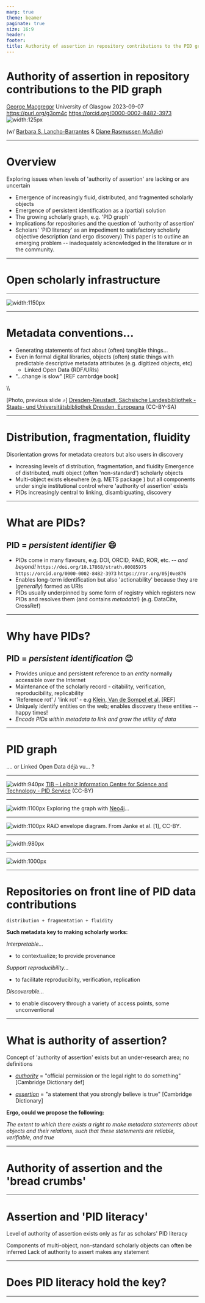 ```yaml
---
marp: true
theme: beamer
paginate: true
size: 16:9
header: 
footer: 
title: Authority of assertion in repository contributions to the PID graph
---
```

# Authority of assertion in repository contributions to the PID graph


[George Macgregor](https://purl.org/g3om4c)
University of Glasgow
2023-09-07
https://purl.org/g3om4c
https://orcid.org/0000-0002-8482-3973
![width:125px](by-sa.png)

(w/ [Barbara S. Lancho-Barrantes](https://orcid.org/0000-0001-9994-8886) & [Diane Rasmussen McAdie](https://orcid.org/0000-0003-1275-7054))

---

# Overview
Exploring issues when levels of 'authority of assertion' are lacking or are uncertain

- Emergence of increasingly fluid, distributed, and fragmented scholarly objects
- Emergence of persistent identification as a (partial) solution
- The growing scholarly graph, e.g. 'PID graph'
- Implications for repositories and the question of 'authority of assertion'
- Scholars' 'PID literacy' as an impediment to satisfactory scholarly objective description (and ergo discovery)
This paper is to outline an emerging problem -- inadequately acknowledged in the literature or in the community.

---

# Open scholarly infrastructure


---
![width:1150px](Dresden-Neustadt.jpeg)



---
# Metadata conventions...

- Generating statements of fact about (often) tangible things...
- Even in formal digital libraries, objects (often) static things with predictable descriptive metadata attributes (e.g. digitized objects, etc)
	- Linked Open Data (RDF/URIs)
- "...change is slow" [REF cambrdge book]

\\\

[Photo, previous slide :arrow_heading_up:] [Dresden-Neustadt. Sächsische Landesbibliothek - Staats- und Universitätsbibliothek Dresden, Europeana](https://www.europeana.eu/en/item/437/item_GWKOGR5EYEUJ4CCOGJF5ROU3N5PQJFWE) (CC-BY-SA) 

---
# Distribution, fragmentation, fluidity
Disorientation grows for metadata creators but also users in discovery
- Increasing levels of distribution, fragmentation, and fluidity
Emergence of distributed, multi object (often 'non-standard') scholarly objects 
- Multi-object exists elsewhere (e.g. METS package ) but all components under single institutional control where 'authority of assertion' exists
- PIDs increasingly central to linking, disambiguating, discovery 

---
# What are PIDs?
## PID = *persistent identifier*  :smile:
- PIDs come in many flavours, e.g. DOI, ORCID, RAiD, ROR, etc. -- *and beyond!*
`https://doi.org/10.17868/strath.00085975`
`https://orcid.org/0000-0002-8482-3973`
`https://ror.org/05j0ve876`
- Enables long-term identification but also 'actionability' because they are (*generally*) formed as URIs
- PIDs usually underpinned by some form of registry which registers new PIDs and resolves them (and contains *metadata*!) (e.g. DataCite, CrossRef)

---
# Why have PIDs?
## PID = *persistent identification* :wink:
-  Provides unique and persistent reference to an *entity* normally accessible over the Internet
- Maintenance of the scholarly record - citability, verification, reproducibility, replicability
- 'Reference rot' / 'link rot' - e.g [Klein, Van de Sompel et al.](https://scholar.google.com/citations?user=nMRDlR8AAAAJ&hl) [REF]
- Uniquely identify entities on the web; enables discovery these entities -- happy times!
- *Encode PIDs within metadata to link and grow the utility of data*

---
# PID graph
.... or Linked Open Data déjà vu... ?

---
![width:940px](pid-graph.png)
[TIB – Leibniz Information Centre for Science and Technology - PID Service](https://projects.tib.eu/pid-service/en/persistent-identifiers/persistent-identifiers-pids/) (CC-BY)


---
![width:1100px](Neo4j.png)
Exploring the graph with [Neo4j](https://neo4j.com/)...

---


![width:1100px](raid.jpg)
RAiD envelope diagram. From Janke et al. [1], CC-BY.


---
![width:980px](swap-example-2023.png)

---
![width:1000px](rioxx-example-graph.png)

---

# Repositories on front line of PID data contributions

`distribution + fragmentation + fluidity`

**Such metadata key to making scholarly works:**

*Interpretable...*
- to contextualize; to provide provenance

*Support reproducibility...*
- to facilitate reproduciblity, verification, replication 

*Discoverable...*
- to enable discovery through a variety of access points, some unconventional

---
# What is authority of assertion?

Concept of 'authority of assertion' exists but an under-research area; no definitions

- *[authority](https://dictionary.cambridge.org/dictionary/english/authority)* = "official permission or the legal right to do something" [Cambridge Dictionary def]

- *[assertion](https://dictionary.cambridge.org/dictionary/english/assertion)* = "a statement that you strongly believe is true" [Cambridge Dictionary]

**Ergo, could we propose the following:**

*The extent to which there exists a right to make metadata statements about objects and their relations, such that these statements are reliable, verifiable, and true* 

---
# Authority of assertion and the 'bread crumbs'


---
# Assertion and 'PID literacy'
Level of authority of assertion exists only as far as scholars' PID literacy

Components of multi-object, non-standard scholarly objects can often be inferred
Lack of authority to assert makes any statement 

---

# Does PID literacy hold the key?





---
